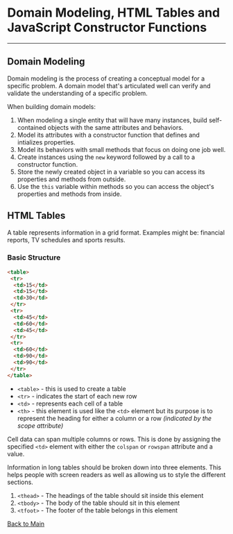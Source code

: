 # Domain Modeling, HTML Tables and JavaScript Constructor Functions

---

## Domain Modeling

Domain modeling is the process of creating a conceptual model for a specific problem. A domain model that's articulated well can verify and validate the understanding of a specific problem.

When building domain models:

1. When modeling a single entity that will have many instances, build self-contained objects with the same attributes and behaviors.
1. Model its attributes with a constructor function that defines and intializes properties.
1. Model its behaviors with small methods that focus on doing one job well.
1. Create instances using the `new` keyword followed by a call to a constructor function.
1. Store the newly created object in a variable so you can access its properties and methods from outside.
1. Use the `this` variable within methods so you can access the object's properties and methods from inside.

## HTML Tables

A table represents information in a grid format. Examples might be: financial reports, TV schedules and sports results.

### Basic Structure

```HTML
<table>
 <tr>
  <td>15</td>
  <td>15</td>
  <td>30</td>
 </tr>
 <tr>
  <td>45</td>
  <td>60</td>
  <td>45</td>
 </tr>
 <tr>
  <td>60</td>
  <td>90</td>
  <td>90</td>
 </tr>
</table>
```

- `<table>` - this is used to create a table
- `<tr>` - indicates the start of each new row
- `<td>` - represents each cell of a table
- `<th>` - this element is used like the `<td>` element but its purpose is to represent the heading for either a column or a row _(indicated by the scope attribute)_

Cell data can span multiple columns or rows. This is done by assigning the specified `<td>` element with either the `colspan` or `rowspan` attribute and a value.

Information in long tables should be broken down into three elements. This helps people with screen readers as well as allowing us to style the different sections.

1. `<thead>` - The headings of the table should sit inside this element
1. `<tbody>` - The body of the table should sit in this element
1. `<tfoot>` - The footer of the table belongs in this element

[Back to Main](README.md)
